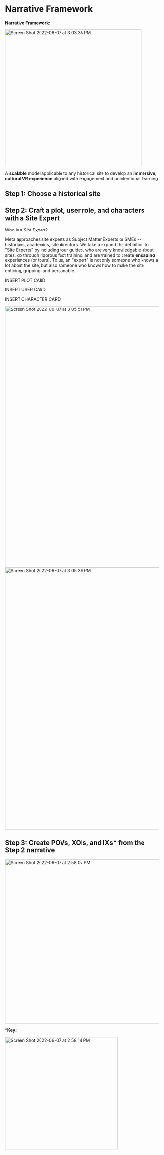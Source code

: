 # Narrative Framework 

**Narrative Framework:**

<img width="446" alt="Screen Shot 2022-06-07 at 3 03 35 PM" src="https://user-images.githubusercontent.com/69916790/172490648-862b6e9b-d675-45cf-91a7-e9c4c81dc252.png">

A **scalable** model applicable to any historical site to develop an **immersive, cultural VR experience** aligned with engagement and unintentional learning

## Step 1: Choose a historical site 

## Step 2: Craft a plot, user role, and characters with a Site Expert

Who is a _Site Expert_? 

Meta approaches site experts as Subject Matter Experts or SMEs -- historians, academics, site directors. We take a expand the definition to "Site Experts" by including tour guides, who are very knowledgable about sites, go through rigorous fact training, and are trained to create **engaging** experiences (or tours). To us, an "expert" is not only someone who knows a lot about the site, but also someone who knows how to make the site enticing, gripping, and personable. 

INSERT PLOT CARD

INSERT USER CARD 

INSERT CHARACTER CARD

<img width="853" alt="Screen Shot 2022-06-07 at 3 05 51 PM" src="https://user-images.githubusercontent.com/69916790/172490970-816b3d30-2b36-4898-8fce-f47c907c8dfa.png">

<img width="855" alt="Screen Shot 2022-06-07 at 3 05 39 PM" src="https://user-images.githubusercontent.com/69916790/172490941-89ed73b0-e34f-4ad0-baaf-c04651b7acd1.png">


## Step 3: Create POVs, XOIs, and IXs* from the Step 2 narrative

<img width="535" alt="Screen Shot 2022-06-07 at 2 58 07 PM" src="https://user-images.githubusercontent.com/69916790/172489928-615cf475-74ae-4f0e-aa00-f82e18b1178f.png">

***Key:**

<img width="368" alt="Screen Shot 2022-06-07 at 2 58 14 PM" src="https://user-images.githubusercontent.com/69916790/172489959-55c0707a-3e0c-4f81-932f-62fac0ae0017.png">

